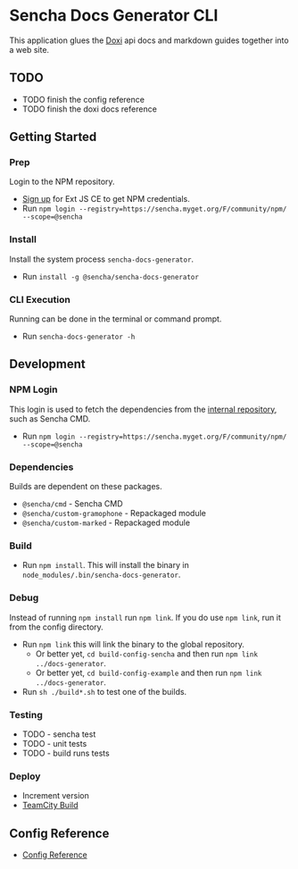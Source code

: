 # Sencha Docs Generator CLI
This application glues the [Doxi](https://github.com/sencha/doxi) api docs and markdown guides together into a web site. 

## TODO

* TODO finish the config reference
* TODO finish the doxi docs reference

## Getting Started

### Prep
Login to the NPM repository.

* [Sign up](https://www.sencha.com/products/extjs/communityedition/) for Ext JS CE to get NPM credentials.
* Run `npm login --registry=https://sencha.myget.org/F/community/npm/ --scope=@sencha`

### Install
Install the system process `sencha-docs-generator`.

* Run `install -g @sencha/sencha-docs-generator`

### CLI Execution
Running can be done in the terminal or command prompt. 

* Run `sencha-docs-generator -h`


## Development

### NPM Login
This login is used to fetch the dependencies from the [internal repository](https://sencha.myget.org/feed/internal/package/npm/@sencha/docs-generator), such as Sencha CMD. 

* Run `npm login --registry=https://sencha.myget.org/F/community/npm/ --scope=@sencha`

### Dependencies
Builds are dependent on these packages. 

* `@sencha/cmd` - Sencha CMD
* `@sencha/custom-gramophone` - Repackaged module
* `@sencha/custom-marked` - Repackaged module

### Build

* Run `npm install`. This will install the binary in `node_modules/.bin/sencha-docs-generator`.

### Debug
Instead of running `npm install` run `npm link`. If you do use `npm link`, run it from the config directory.

* Run `npm link` this will link the binary to the global repository. 
    * Or better yet, `cd build-config-sencha` and then run `npm link ../docs-generator`.
    * Or better yet, `cd build-config-example` and then run `npm link ../docs-generator`.
* Run `sh ./build*.sh` to test one of the builds.

### Testing

* TODO - sencha test
* TODO - unit tests
* TODO - build runs tests

### Deploy

* Increment version
* [TeamCity Build](https://teamcity.sencha.com/viewType.html?buildTypeId=EngineeringOperations_NodeModules_SenchaDocsGenerator)


## Config Reference

* [Config Reference](https://github.com/sencha/docs/wiki/Config-Reference)
